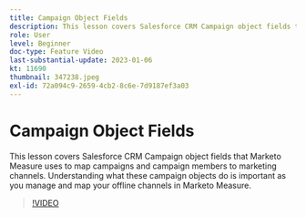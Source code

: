```yaml
---
title: Campaign Object Fields
description: This lesson covers Salesforce CRM Campaign object fields that Marketo Measure uses to map campaigns and campaign members to marketing channels. Understanding what these campaign objects do is important as you manage and map your offline channels in Marketo Measure.
role: User
level: Beginner
doc-type: Feature Video
last-substantial-update: 2023-01-06
kt: 11690
thumbnail: 347238.jpeg
exl-id: 72a094c9-2659-4cb2-8c6e-7d9187ef3a03
---
```

# Campaign Object Fields

This lesson covers Salesforce CRM Campaign object fields that Marketo Measure uses to map campaigns and campaign members to marketing channels. Understanding what these campaign objects do is important as you manage and map your offline channels in Marketo Measure.

>[!VIDEO](https://video.tv.adobe.com/v/347238/?quality=12&learn=on)
